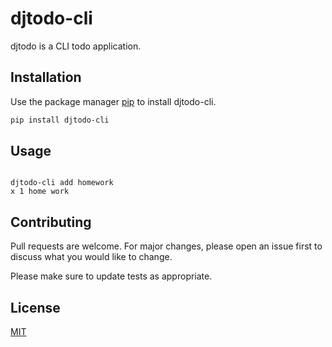# djtodo-cli

djtodo is a CLI todo application.

## Installation

Use the package manager [pip](https://pip.pypa.io/en/stable/) to install djtodo-cli.

```bash
pip install djtodo-cli
```

## Usage

```add

djtodo-cli add homework
x 1 home work
```

## Contributing

Pull requests are welcome. For major changes, please open an issue first
to discuss what you would like to change.

Please make sure to update tests as appropriate.

## License

[MIT](https://choosealicense.com/licenses/mit/)



